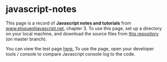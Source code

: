 # javascript-notes

This page is a record of <strong>Javascript notes and tutorials</strong> from www.eloquentjavascript.net, chapter 3. To use this page, set up a directory on your local machine, and download the source files from <a href=https://github.com/elborracho420/javascript-notes title="Github Source Files"> this repository</a> (on master branch).


You can view the test page <a href=https://elborracho420.github.io/javascript-notes title="Test Page"> here.</a> To use the page, open your developer tools / console to compare Javascript console log to the code.
